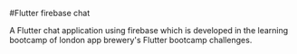 #Flutter firebase chat

A Flutter chat application using firebase which is developed in the learning bootcamp of london app brewery's Flutter bootcamp challenges.

